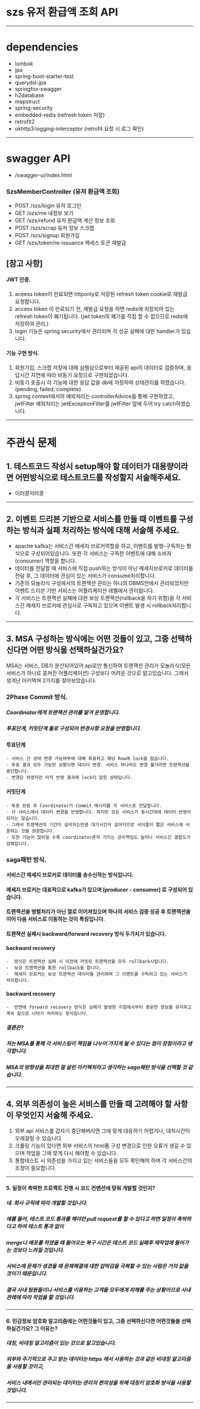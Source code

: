 # szs 유저 환급액 조회 API

------------
#  dependencies
  + lombok
  + jpa
  + spring-boot-starter-test
  + querydsl-jpa
  + springfox-swagger
  + h2database
  + mapstruct
  + spring-security
  + embedded-redis (refresh token 저장)
  + retrofit2
  + okhttp3:logging-interceptor (retrofit 요청 시 로그 확인)
------------

# swagger API

+  /swagger-ui/index.html

###  SzsMemberController (유저 환급액 조회)

  + POST /szs/login 유저 로그인
  + GET /szs/me 내정보 보기
  + GET /szs/refund 유저 환급액 계산 정보 조회
  + POST /szs/scrap 유저 정보 스크랩
  + POST /szs/signup 회원가입
  + GET /szs/token/re-issuance 액세스 토큰 재발급


## [참고 사항]

  #### JWT 인증.
  1. aceess token이 만료되면 httponly로 저장된 refresh token cookie로 재발급 요청합니다. 
  2. access token 이 만료되기 전, 재발급 요청을 하면 redis에 저장되어 있는 refresh token이 폐기됩니다. (jwt token의 폐기를 직접 할 수 없으므로 redis에 저장하여 관리.)
  3. login 기능은 spring security에서 관리되며 각 성공 실패에 대한 handler가 있습니다. 
  
  #### 기능 구현 방식.
  1. 회원가입, 스크랩 저장에 대해 삼쩜삼으로부터 제공된 api의 데이터로 검증하며, 응답시간 지연에 따라 비동기 요청으로 구현되었습니다. 
  2. 비동기 호출시 각 기능에 대한 응답 값을 db에 저장하여 상태관리를 하였습니다. (pending, failed, complete)
  3. spring context에서의 예외처리는 controllerAdvice를 통해 구현하였고, jwtFilter 예외처리는 jwtExceptionFilter를 jwtFilter 앞에 두어 try catch하였습니다.
   
------------
# 주관식 문제 

## 1. 테스트코드 작성시 setup해야 할 데이터가 대용량이라면 어떤방식으로 테스트코드를 작성할지 서술해주세요.
 
  + 이러쿵저러쿵
--- 
## 2. 이벤트 드리븐 기반으로 서비스를 만들 때 이벤트를 구성하는 방식과 실패 처리하는 방식에 대해 서술해 주세요.
  + apache kafka는 서비스간 메세지 브로커역할을 하고, 이벤트를 발행-구독하는 형식으로 구성되어있습니다. 또한 각 서비스는 구독한 이벤트에 대해 소비자(consumer) 역할을 합니다.
  + 데이터를 전달할 때 서비스에 직접 push하는 방식이 아닌 메세지브로커로 데이터를 전달 후, 그 데이터에 관심이 있는 서비스가 consume처리합니다.
  + 기존의 모놀리식 구성에서의 트랜잭션 관리는 하나의 DBMS안에서 관리되었지만 이벤트 드리븐 기반 서비스는 어플리케이션 레벨에서 관리됩니다.  
  + 각 서비스는 트랜잭션 실패에 대한 보상 트랜잭션(rollback을 하기 위함)을 각 서비스간 메세지 브로커에 관심사로 구독하고 있으며 이벤트 발생 시 rollback처리합니다. 
---
## 3. MSA 구성하는 방식에는 어떤 것들이 있고, 그중 선택하신다면 어떤 방식을 선택하실건가요?
  
  MSA는 서비스, DB가 분산되어있어 api로만 통신하여 트랜잭션 관리가 모놀리식(모든 서비스가 하나로 뭉쳐진 어플리케이션) 구성보다 어려운 것으로 알고있습니다. 
  그래서 생겨난 아키텍쳐 2가지를 찾아보았습니다. 
  
  ###  2Phase Commit 방식.
   #####  Coordinator에게 트랜잭션 관리를 맡겨 운영합니다.
   #####  투표단계, 커밋단계 둘로 구성되어 변경사항 요청을 반영합니다. 
    
   #### 투표단계   
    - 서비스 간 상태 변경 가능여부에 대해 투표하고 해당 Row에 lock을 잡습니다. 
    - 투표 결과 모두 가능한 상황이면 데이터 변경. 서비스 하나라도 변경 불가라면 트랜잭션을 중단합니다.
    - 변경은 하였지만 아직 반영 결과에 lock이 잡힌 상태입니다. 
 
   #### 커밋단계
    - 투표 완료 후 Coordinator가 Commit 메시지를 각 서비스로 전달합니다.
    - 각 서비스에서 데이터 변경을 반영합니다. 하지만 모든 서비스가 동시간대에 데이터 반영이 되지는 않습니다.
    - 그래서 트랜잭션의 기간이 길어지는만큼 대기시간이 길어지므로 사이클이 짧은 서비스에 사용하는 것을 권장합니다. 
    - 또한 기능이 많아질 수록 coordinator혼자 가지는 관리책임도 늘어나 서비스간 결합도가 강해집니다.
  
  ### saga패턴 방식.
   #### 서비스간 메세지 브로커로 데이터를 송수신하는 방식입니다.  
   #### 메세지 브로커는 대표적으로 kafka가 있으며 [producer - consumer] 로 구성되어 있습니다. 
   #### 트랜잭션을 병렬처리가 아닌 열로 이어져있으며 하나의 서비스 검증 성공 후 트랜잭션을 이어 다음 서비스로 이동하는 것이 특징입니다.
   #### 트랜잭션 실패시 backward/forward recovery 방식 두가지가 있습니다.
   
   #### backward recovery
    -  방식은 트랜잭션 실패 시 이전에 커밋된 트랜잭션을 모두 rollback시킵니다. 
    -  보상 트랜잭션을 통한 rollback을 합니다. 
    -  메세지 브로커는 보상 트랜잭션 데이터들 관리하며 그 이벤트를 구독하고 있는 서비스가 처리합니다. 
   #### backward recovery
    -  반면에 forward recovery 방식은 실패가 발생한 지점에서부터 충분한 정보를 유지하고 계속 앞으로 나아가 처리하는 방식입니다.
 
   
 ##### 결론은? 
 #####  저는 MSA를 통해 각 서비스팀이 책임을 나누어 가지게 될 수 있다는 점이 장점이라고 생각합니다. 
 #####  MSA의 방향성을 최대한 잘 살린 아키텍처라고 생각하는 saga패턴 방식을 선택할 것 같습니다.
   
---
## 4. 외부 의존성이 높은 서비스를 만들 때 고려해야 할 사항이 무엇인지 서술해 주세요.
  1. 외부 api 서비스를 갑자기 중단해버리면 그에 맞게 대응하기 어렵거나, 대처시간이 오래걸릴 수 있습니다.
  2. 크롤링 기능이 있다면 외부 서비스의 html폼 구성 변경으로 인한 오류가 생길 수 있으며 작업을 그에 맞게 다시 해야할 수 있습니다.
  3. 통합테스트 시 의존성을 가지고 있는 서비스들을 모두 확인해야 하며 각 서비스간의 조정이 필요합니다. 
  
---
#### 5. 일정이 촉박한 프로젝트 진행 시 코드 컨벤션에 맞춰 개발할 것인지?
  
  ##### 네. 회사 규칙에 따라 개발할 것입니다.
  ##### 예를 들어, 테스트 코드 통과를 해야만 pull request를 할 수 있다고 하면 일정이 촉박하다고 하여 테스트 통과 없이 
  ##### merge나 배포를 하였을 때 돌아오는 복구 시간은 테스트 코드 실패후 재작업에 들어가는 것보다 느려질 것입니다. 
  ##### 서비스에 문제가 생겼을 때 문제해결에 대한 압박감을 극복할 수 있는 사람은 거의 없을 것이기 때문입니다. 
  ##### 결국 사내 팀원들이나 서비스를 이용하는 고객들 모두에게 피해를 주는 상황이므로 사내 관례에 따라 작업을 할 것입니다.            
  
---
#### 6. 민감정보 암호화 알고리즘에는 어떤것들이 있고, 그중 선택하신다면 어떤것들을 선택하실건가요? 그 이유는?

  ##### 대칭, 비대칭 알고리즘이 있는 것으로 알고있습니다. 
  ##### 외부와 주기적으로 주고 받는 데이터는 https 에서 사용하는 것과 같은 비대칭 알고리즘을 사용할 것이고, 
  ##### 서비스 내에서만 관리되는 데이터는 관리의 편의성을 위해 대칭키 암호화 방식을 사용할 것입니다. 
------------
  
  
  
  
  
  
  
